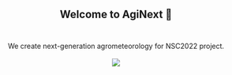 <h2 align="center">
  Welcome to AgiNext 👋<br><br>
</h2>
<p align="center">
  We create next-generation agrometeorology for NSC2022 project.<br><br>
  <img src="https://img.shields.io/badge/%E2%9D%A4-Khon%20Kaen%20Wittayayon-D2E5F6">
</p>
